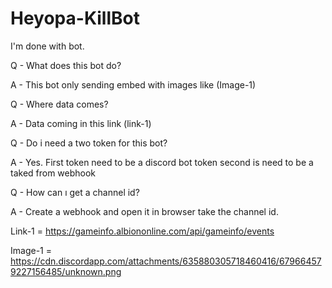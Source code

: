 # Heyopa-KillBot

I'm done with bot.

Q - What does this bot do? 

A - This bot only sending embed with images like (Image-1)

Q - Where data comes? 

A - Data coming in this link (link-1)

Q - Do i need a two token for this bot? 

A - Yes. First token need to be a discord bot token second is need to be a taked from webhook

Q - How can ı get a channel id?

A - Create a webhook and open it in browser take the channel id.

Link-1 = https://gameinfo.albiononline.com/api/gameinfo/events

Image-1 = https://cdn.discordapp.com/attachments/635880305718460416/679664579227156485/unknown.png
